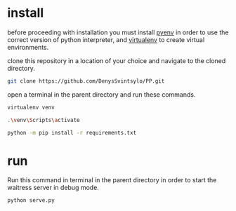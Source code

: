 # install


before proceeding with installation you must install [pyenv](https://github.com/pyenv/pyenv) in order to use the correct version of python interpreter, and [virtualenv](https://virtualenv.pypa.io/en/latest/installation.html) to create virtual environments.

clone this repository in a location of your choice and navigate to the cloned directory.

```bash
git clone https://github.com/DenysSvintsylo/PP.git
```

open a terminal in the parent directory and run these commands.

```bash
virtualenv venv
```

```bash
.\venv\Scripts\activate 
```

```bash
python -m pip install -r requirements.txt
```

# run

Run this command in terminal in the parent directory in order to start the waitress server in debug mode. 


```bash
python serve.py  
```

